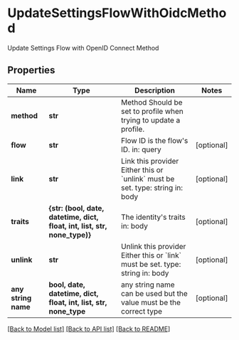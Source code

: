 # UpdateSettingsFlowWithOidcMethod

Update Settings Flow with OpenID Connect Method

## Properties
Name | Type | Description | Notes
------------ | ------------- | ------------- | -------------
**method** | **str** | Method  Should be set to profile when trying to update a profile. | 
**flow** | **str** | Flow ID is the flow&#39;s ID.  in: query | [optional] 
**link** | **str** | Link this provider  Either this or &#x60;unlink&#x60; must be set.  type: string in: body | [optional] 
**traits** | **{str: (bool, date, datetime, dict, float, int, list, str, none_type)}** | The identity&#39;s traits  in: body | [optional] 
**unlink** | **str** | Unlink this provider  Either this or &#x60;link&#x60; must be set.  type: string in: body | [optional] 
**any string name** | **bool, date, datetime, dict, float, int, list, str, none_type** | any string name can be used but the value must be the correct type | [optional]

[[Back to Model list]](../README.md#documentation-for-models) [[Back to API list]](../README.md#documentation-for-api-endpoints) [[Back to README]](../README.md)


